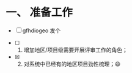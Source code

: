 # 一、 准备工作
- [ ] gfhdiogeo 发个  

- [ ] 1. 增加地区/项目级需要开展评审工作的角色；  

- [X] 2. 对系统中已经有的地区项目劲性梳理；:smile:


